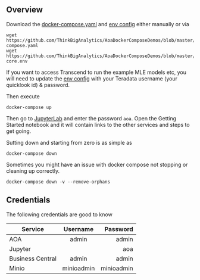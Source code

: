 ## Overview

Download the [docker-compose.yaml](./docker-compose.yaml) and [env config](./aoa-core.env) either manually or via

```
wget https://github.com/ThinkBigAnalytics/AoaDockerComposeDemos/blob/master/docker-compose.yaml
wget https://github.com/ThinkBigAnalytics/AoaDockerComposeDemos/blob/master/aoa-core.env
```

If you want to access Transcend to run the example MLE models etc, you will need to update the [env config](./aoa-core.env) with your Teradata username (your quicklook id) & password.

Then execute 

```
docker-compose up
```

Then go to [JupyterLab](http://localhost:8888) and enter the password `aoa`. Open the Getting Started notebook and it will contain links to the other services and steps to get going. 


Sutting down and starting from zero is as simple as 

```
docker-compose down
```
 
Sometimes you might have an issue with docker compose not stopping or cleaning up correctly.

```
docker-compose down -v --remove-orphans
```

## Credentials

The following credentials are good to know 

 
| Service   |      Username      |    Password      |
|----------|:-------------:|-------------:|
| AOA |  admin | admin |
| Jupyter |   | aoa |
| Business Central | admin | admin 
| Minio | minioadmin | minioadmin | 